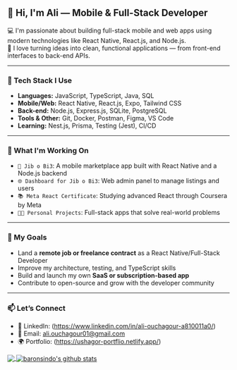 
## 👋 Hi, I'm Ali — Mobile & Full-Stack Developer

💻 I'm passionate about building full-stack mobile and web apps using modern technologies like React Native, React.js, and Node.js.  
📱 I love turning ideas into clean, functional applications — from front-end interfaces to back-end APIs.

---

### 🔧 Tech Stack I Use

- **Languages:** JavaScript, TypeScript, Java, SQL  
- **Mobile/Web:** React Native, React.js, Expo, Tailwind CSS  
- **Back-end:** Node.js, Express.js, SQLite, PostgreSQL  
- **Tools & Other:** Git, Docker, Postman, Figma, VS Code  
- **Learning:** Nest.js, Prisma, Testing (Jest), CI/CD

---

### 🚀 What I'm Working On

- `📱 Jib o Bi3`: A mobile marketplace app built with React Native and a Node.js backend  
- `🌐 Dashboard for Jib o Bi3`: Web admin panel to manage listings and users  
- `📚 Meta React Certificate`: Studying advanced React through Coursera by Meta  
- `👨‍💻 Personal Projects`: Full-stack apps that solve real-world problems

---

### 🎯 My Goals

- Land a **remote job or freelance contract** as a React Native/Full-Stack Developer  
- Improve my architecture, testing, and TypeScript skills  
- Build and launch my own **SaaS or subscription-based app**  
- Contribute to open-source and grow with the developer community

---

### 📫 Let’s Connect

- 💼 LinkedIn: (https://www.linkedin.com/in/ali-ouchagour-a810011a0/)  
- 💌 Email: ali.ouchagour01@gmail.com  
- 🌍 Portfolio: (https://ushagor-portflio.netlify.app/)




<a href="https://github.com/ouhamzalhss">
  <img align="center" src="https://github-readme-stats.vercel.app/api/top-langs/?username=ushagour&theme=light&hide_langs_below=1" />
</a>
<a href="https://github.com/ouhamzalhss">
 <img align="center" src="https://github-readme-stats.vercel.app/api?username=ushagour&show_icons=true&theme=light&line_height=27" alt="baronsindo's github stats"/>
</a>
